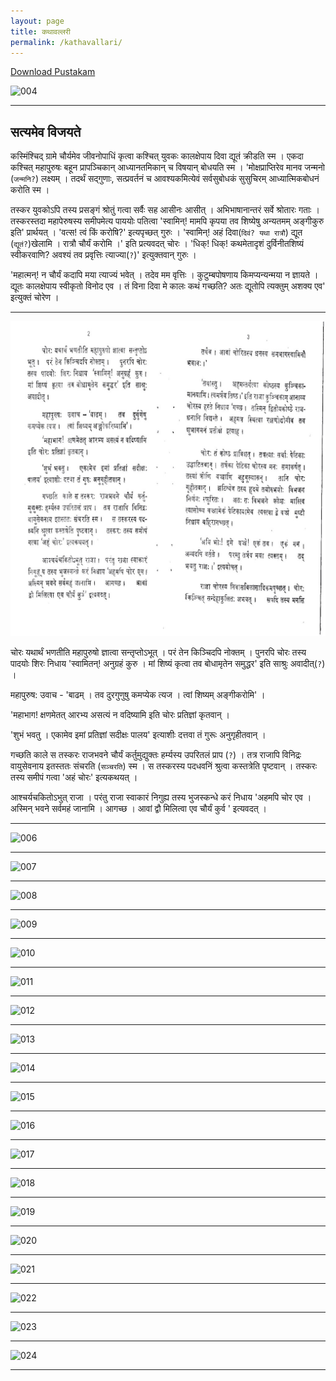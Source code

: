 ```yaml
---
layout: page
title: कथावल्लरी
permalink: /kathavallari/
---
```

[Download Pustakam](/chittoor/assets/chittoor-2-अभिज्ञ/kathavallari/1343663-KathAvallaribook.pdf)

![004](/chittoor/assets/chittoor-2-अभिज्ञ/kathavallari/ocr/jpg/004.jpg)

---

## सत्यमेव विजयते

कस्मिंश्चिद् ग्रामे चौर्यमेव जीवनोपाधिं कृत्वा कश्चित् युवकः कालक्षेपाय दिवा द्यूतं क्रीडति स्म । एकदा कश्चित् महापुरुषः बहून प्रापञ्चिकान् आध्यानतमिकान् च विषयान् बोधयति स्म । 'मोक्षप्राप्तिरेव मानव जन्मनो (`जन्मनि?`) लक्ष्यम् । तदर्थं सद्गुणाः, सत्प्रवर्तनं च आवश्यकमित्येवं सर्वसुबोधकं सुसुचिरम् आध्यात्मिकबोधनं करोति स्म ।

तस्कर युवकोऽपि तस्य प्रसङ्गं श्रोतुं गत्वा सर्वैः सह आसीनः आसीत् । अभिभाषानान्तरं सर्वे श्रोतारः गताः । तस्करस्तदा महापेरुषस्य समीपमेत्य पाययोः पतित्वा 'स्वामिन्! मामपि कृपया तव शिष्येषु अन्यतमम् अङ्गीकुरु इति' प्रार्थयत् । 'वत्स! त्वं किं करोषि?' इत्यपृच्छत् गुरुः । 'स्वामिन्! अहं दिवा(`दिवं? यथा रात्रौ`) द्यूत (`द्यूतं?`)खेलामि । रात्रौ चौर्यं करोमि ।' इति प्रत्यवदत् चोरः । 'धिक्! धिक्! कथमेतादृशं दुर्विनीतशिष्यं स्वीकरवाणि? अवश्यं तव प्रवृत्तिः त्याज्या(`?`)' इत्युक्तवान् गुरुः ।

'महात्मन्! न चौर्यं कदापि मया त्याज्यं भवेत् । तदेव मम वृत्तिः । कुटुम्बपोषणाय किमप्यन्यन्मया न ज्ञायते । द्यूतः कालक्षेपाय स्वीकृतो विनोद एव । तं विना दिवा मे कालः कथं गच्छति?  अतः द्यूतोपि त्यक्तुम् अशक्य एव' इत्युक्तं चोरेण ।

---

![005](/assets/chittoor-2-अभिज्ञ/kathavallari/ocr/jpg/005.jpg)

चोरः यथार्थं भणतीति महापुरुषो ज्ञात्वा सन्तृप्तोऽभूत् । परं तेन किञ्चिदपि नोक्तम् । पुनरपि चोरः तस्य पादयोः शिरः निधाय 'स्वामितन्! अनुग्रहं कुरु । मां शिष्यं कृत्वा तव बोधामृतेन समुद्धर' इति साश्रुः अवादीत्(`?`) ।

महापुरुष: उवाच - 'बाढम् । तव दुरगुणुषु कमप्येक त्यज । त्वां शिष्यम् अङ्गीकरोमि' ।

'महाभाग! क्षणमेतत् आरभ्य असत्यं न वदिष्यामि इति चोरः प्रतिज्ञां कृतवान् ।

'शुभं भवतु । एकामेव इमां प्रतिज्ञां सदीक्षः पालय' इत्याशीः दत्तवा तं गुरूः अनुगृहीतवान् ।

गच्छति काले स तस्करः राजभवने चौर्यं कर्तुमुद्युक्तः हर्म्यस्य उपरितलं प्राप (`?`) । तत्र राजापि विनिद्रः वायुसेवनाय इतस्ततः संचरति (`सञ्चरति`) स्म । स तस्करस्य पदधवनिं श्रुत्वा कस्तत्रेति पृष्टवान् । तस्करः तस्य समीपं गत्वा 'अहं चोरः' इत्यकथयत् । 

आश्चर्यचकितोऽभुत् राजा । परंतु राजा स्वाकारं निगुह्य तस्य भुजस्कन्धे करं निधाय 'अहमपि चोर एव । अस्मिन् भवने सर्वमहं जानामि । आगच्छ । आवां द्वौ मिलित्वा एव चौर्यं कुर्व ' इत्यवदत् । 

---

![006](/chittoor/assets/chittoor-2-अभिज्ञ/kathavallari/ocr/jpg/006.jpg)

---

![007](/chittoor/assets/chittoor-2-अभिज्ञ/kathavallari/ocr/jpg/007.jpg)

---

![008](/chittoor/assets/chittoor-2-अभिज्ञ/kathavallari/ocr/jpg/008.jpg)

---

![009](/chittoor/assets/chittoor-2-अभिज्ञ/kathavallari/ocr/jpg/009.jpg)

---

![010](/chittoor/assets/chittoor-2-अभिज्ञ/kathavallari/ocr/jpg/010.jpg)

---

![011](/chittoor/assets/chittoor-2-अभिज्ञ/kathavallari/ocr/jpg/011.jpg)

---

![012](/chittoor/assets/chittoor-2-अभिज्ञ/kathavallari/ocr/jpg/012.jpg)

---

![013](/chittoor/assets/chittoor-2-अभिज्ञ/kathavallari/ocr/jpg/013.jpg)

---

![014](/chittoor/assets/chittoor-2-अभिज्ञ/kathavallari/ocr/jpg/014.jpg)

---

![015](/chittoor/assets/chittoor-2-अभिज्ञ/kathavallari/ocr/jpg/015.jpg)

---

![016](/chittoor/assets/chittoor-2-अभिज्ञ/kathavallari/ocr/jpg/016.jpg)

---

![017](/chittoor/assets/chittoor-2-अभिज्ञ/kathavallari/ocr/jpg/017.jpg)

---

![018](/chittoor/assets/chittoor-2-अभिज्ञ/kathavallari/ocr/jpg/018.jpg)

---

![019](/chittoor/assets/chittoor-2-अभिज्ञ/kathavallari/ocr/jpg/019.jpg)

---

![020](/chittoor/assets/chittoor-2-अभिज्ञ/kathavallari/ocr/jpg/020.jpg)

---

![021](/chittoor/assets/chittoor-2-अभिज्ञ/kathavallari/ocr/jpg/021.jpg)

---

![022](/chittoor/assets/chittoor-2-अभिज्ञ/kathavallari/ocr/jpg/022.jpg)

---

![023](/chittoor/assets/chittoor-2-अभिज्ञ/kathavallari/ocr/jpg/023.jpg)

---

![024](/chittoor/assets/chittoor-2-अभिज्ञ/kathavallari/ocr/jpg/024.jpg)

---

<!-- ![025](/chittoor/assets/chittoor-2-अभिज्ञ/kathavallari/ocr/jpg/025.jpg) -->
